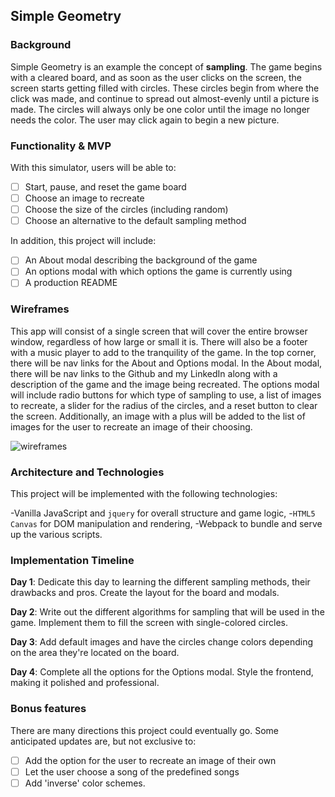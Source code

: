 ## Simple Geometry

### Background

Simple Geometry is an example the concept of **sampling**. The game begins with a cleared board, and as soon as the user clicks on the screen, the screen starts getting filled with circles. These circles begin from where the click was made, and continue to spread out almost-evenly until a picture is made. The circles will always only be one color until the image no longer needs the color. The user may click again to begin a new picture.

### Functionality & MVP

With this simulator, users will be able to:

-[ ] Start, pause, and reset the game board
-[ ] Choose an image to recreate
-[ ] Choose the size of the circles (including random)
-[ ] Choose an alternative to the default sampling method

In addition, this project will include:

-[ ] An About modal describing the background of the game
-[ ] An options modal with which options the game is currently using
-[ ] A production README

### Wireframes

This app will consist of a single screen that will cover the entire browser window, regardless of how large or small it is. There will also be a footer with a music player to add to the tranquility of the game. In the top corner, there will be nav links for the About and Options modal. In the About modal, there will be nav links to the Github and my LinkedIn along with a description of the game and the image being recreated. The options modal will include radio buttons for which type of sampling to use, a list of images to recreate, a slider for the radius of the circles, and a reset button to clear the screen. Additionally, an image with a plus will be added to the list of images for the user to recreate an image of their choosing.

![wireframes](https://wireframe.cc/rFCQi7)

### Architecture and Technologies

This project will be implemented with the following technologies:

-Vanilla JavaScript and `jquery` for overall structure and game logic,
-`HTML5 Canvas` for DOM manipulation and rendering,
-Webpack to bundle and serve up the various scripts.

### Implementation Timeline

**Day 1**: Dedicate this day to learning the different sampling methods, their drawbacks and pros. Create the layout for the board and modals.

**Day 2**: Write out the different algorithms for sampling that will be used in the game. Implement them to fill the screen with single-colored circles.

**Day 3**: Add default images and have the circles change colors depending on the area they're located on the board.

**Day 4**: Complete all the options for the Options modal. Style the frontend, making it polished and professional.

### Bonus features

There are many directions this project could eventually go. Some anticipated updates are, but not exclusive to:

-[ ] Add the option for the user to recreate an image of their own
-[ ] Let the user choose a song of the predefined songs
-[ ] Add 'inverse' color schemes.
